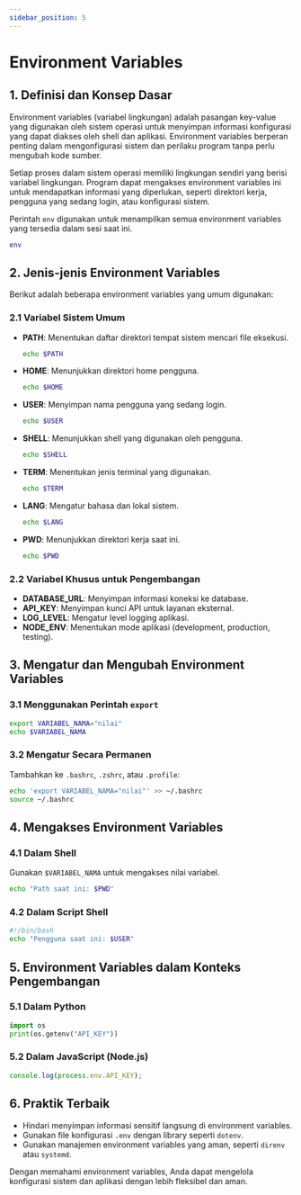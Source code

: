 ```yaml
---
sidebar_position: 5
---
```


# Environment Variables

## 1. Definisi dan Konsep Dasar

Environment variables (variabel lingkungan) adalah pasangan key-value yang digunakan oleh sistem operasi untuk menyimpan informasi konfigurasi yang dapat diakses oleh shell dan aplikasi. Environment variables berperan penting dalam mengonfigurasi sistem dan perilaku program tanpa perlu mengubah kode sumber.

Setiap proses dalam sistem operasi memiliki lingkungan sendiri yang berisi variabel lingkungan. Program dapat mengakses environment variables ini untuk mendapatkan informasi yang diperlukan, seperti direktori kerja, pengguna yang sedang login, atau konfigurasi sistem.

Perintah `env` digunakan untuk menampilkan semua environment variables yang tersedia dalam sesi saat ini.

```bash
env
```

## 2. Jenis-jenis Environment Variables

Berikut adalah beberapa environment variables yang umum digunakan:

### 2.1 Variabel Sistem Umum

- **PATH**: Menentukan daftar direktori tempat sistem mencari file eksekusi.
  ```bash
  echo $PATH
  ```
- **HOME**: Menunjukkan direktori home pengguna.
  ```bash
  echo $HOME
  ```
- **USER**: Menyimpan nama pengguna yang sedang login.
  ```bash
  echo $USER
  ```
- **SHELL**: Menunjukkan shell yang digunakan oleh pengguna.
  ```bash
  echo $SHELL
  ```
- **TERM**: Menentukan jenis terminal yang digunakan.
  ```bash
  echo $TERM
  ```
- **LANG**: Mengatur bahasa dan lokal sistem.
  ```bash
  echo $LANG
  ```
- **PWD**: Menunjukkan direktori kerja saat ini.
  ```bash
  echo $PWD
  ```

### 2.2 Variabel Khusus untuk Pengembangan

- **DATABASE_URL**: Menyimpan informasi koneksi ke database.
- **API_KEY**: Menyimpan kunci API untuk layanan eksternal.
- **LOG_LEVEL**: Mengatur level logging aplikasi.
- **NODE_ENV**: Menentukan mode aplikasi (development, production, testing).

## 3. Mengatur dan Mengubah Environment Variables

### 3.1 Menggunakan Perintah `export`

```bash
export VARIABEL_NAMA="nilai"
echo $VARIABEL_NAMA
```

### 3.2 Mengatur Secara Permanen

Tambahkan ke `.bashrc`, `.zshrc`, atau `.profile`:

```bash
echo 'export VARIABEL_NAMA="nilai"' >> ~/.bashrc
source ~/.bashrc
```

## 4. Mengakses Environment Variables

### 4.1 Dalam Shell

Gunakan `$VARIABEL_NAMA` untuk mengakses nilai variabel.

```bash
echo "Path saat ini: $PWD"
```

### 4.2 Dalam Script Shell

```bash
#!/bin/bash
echo "Pengguna saat ini: $USER"
```

## 5. Environment Variables dalam Konteks Pengembangan

### 5.1 Dalam Python

```python
import os
print(os.getenv("API_KEY"))
```

### 5.2 Dalam JavaScript (Node.js)

```javascript
console.log(process.env.API_KEY);
```

## 6. Praktik Terbaik

- Hindari menyimpan informasi sensitif langsung di environment variables.
- Gunakan file konfigurasi `.env` dengan library seperti `dotenv`.
- Gunakan manajemen environment variables yang aman, seperti `direnv` atau `systemd`.

Dengan memahami environment variables, Anda dapat mengelola konfigurasi sistem dan aplikasi dengan lebih fleksibel dan aman.
